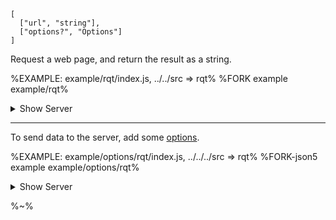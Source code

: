 ```## async rqt => string
[
  ["url", "string"],
  ["options?", "Options"]
]
```

Request a web page, and return the result as a string.

%EXAMPLE: example/rqt/index.js, ../../src => rqt%
%FORK example example/rqt%

<details>
<summary>Show Server</summary>

%EXAMPLE: example/rqt/Server.js%
</details>

---

To send data to the server, add some [options](#options-type).

%EXAMPLE: example/options/rqt/index.js, ../../../src => rqt%
%FORK-json5 example example/options/rqt%

<details>
<summary>Show Server</summary>

%EXAMPLE: example/options/rqt/Server.js%
</details>

%~%